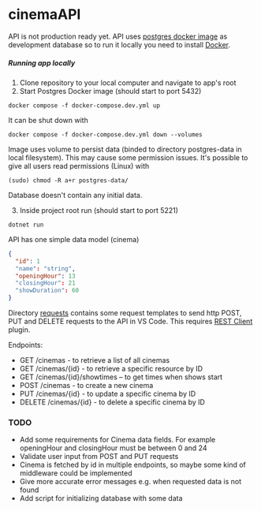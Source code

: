 # cinemaAPI

API is not production ready yet. API uses [postgres docker image](https://hub.docker.com/_/postgres) as development database so to run it locally you need to install [Docker](https://docs.docker.com/get-docker/).

##### Running app locally

1. Clone repository to your local computer and navigate to app's root
2. Start Postgres Docker image (should start to port 5432)
```
docker compose -f docker-compose.dev.yml up
```
It can be shut down with
```
docker compose -f docker-compose.dev.yml down --volumes
```
Image uses volume to persist data (binded to directory postgres-data in local filesystem). This may cause some permission issues.
It's possible to give all users read permissions (Linux) with
```
(sudo) chmod -R a+r postgres-data/
```
Database doesn't contain any initial data.

3. Inside project root run (should start to port 5221)
```
dotnet run
```
API has one simple data model (cinema)
```json
{
  "id": 1
  "name": "string",
  "openingHour": 13
  "closingHour": 21
  "showDuration": 60
}
```
Directory [requests](https://github.com/matiasnisula/cinemaAPI/tree/main/requests) contains some request templates to send http POST, PUT and DELETE requests to the API in VS Code. This requires [REST Client](https://marketplace.visualstudio.com/items?itemName=humao.rest-client) plugin.

Endpoints:
* GET /cinemas - to retrieve a list of all cinemas
* GET /cinemas/{id} - to retrieve a specific resource by ID
* GET /cinemas/{id}/showtimes – to get times when shows start
* POST /cinemas - to create a new cinema
* PUT /cinemas/{id} - to update a specific cinema by ID
* DELETE /cinemas/{id} - to delete a specific cinema by ID

### TODO
* Add some requirements for Cinema data fields. For example openingHour and closingHour must be between 0 and 24
* Validate user input from POST and PUT requests
* Cinema is fetched by id in multiple endpoints, so maybe some kind of middleware could be implemented
* Give more accurate error messages e.g. when requested data is not found
* Add script for initializing database with some data
